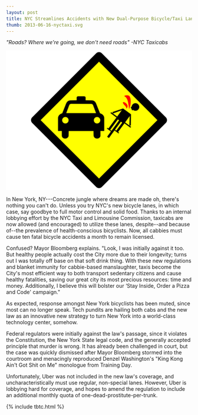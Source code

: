 ```yaml
---
layout: post
title: NYC Streamlines Accidents with New Dual-Purpose Bicycle/Taxi Lanes
thumb: 2013-06-16-nyctaxi.svg
---
```


*"Roads? Where we're going, we don't need roads" -NYC Taxicabs*

![NYC Taxis Baby](/assets/2013-06-16-nyctaxi.svg)

In New York, NY---Concrete jungle where dreams are made oh, there's nothing you can't do. Unless you try NYC's new bicycle lanes, in which case, say goodbye to full motor control and solid food. Thanks to an internal lobbying effort by the NYC Taxi and Limousine Commission, taxicabs are now allowed (and encouraged) to utilize these lanes, despite--and because of--the prevalence of health-conscious bicyclists. Now, all cabbies must cause ten fatal bicycle accidents a month to remain licensed.

Confused? Mayor Bloomberg explains. "Look, I was initially against it too. But healthy people actually cost the City more due to their longevity; turns out I was totally off base on that soft drink thing. With these new regulations and blanket immunity for cabbie-based manslaughter, taxis become the City's most efficient way to both transport sedentary citizens and cause healthy fatalities, saving our great city its most precious resources: time and money. Additionally, I believe this will bolster our ‘Stay Inside, Order a Pizza and Code' campaign."

As expected, response amongst New York bicyclists has been muted, since most can no longer speak. Tech pundits are hailing both cabs and the new law as an innovative new strategy to turn New York into a world-class technology center, somehow.

Federal regulators were initially against the law's passage, since it violates the Constitution, the New York State legal code, and the generally accepted principle that murder is wrong. It has already been challenged in court, but the case was quickly dismissed after Mayor Bloomberg stormed into the courtroom and menacingly reproduced Denzel Washington's "King Kong Ain't Got Shit on Me" monologue from Training Day.

Unfortunately, Uber was not included in the new law's coverage, and uncharacteristically must use regular, non-special lanes. However, Uber is lobbying hard for coverage, and hopes to amend the regulation to include an additional monthly quota of one-dead-prostitute-per-trunk.

{% include tbtc.html %}
